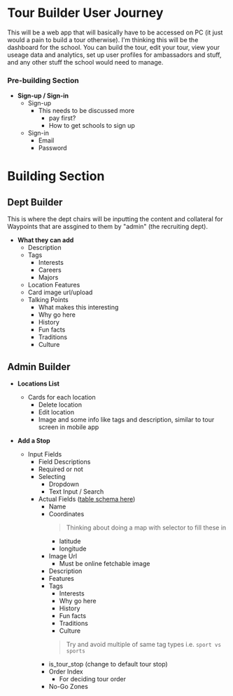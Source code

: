 # Tour Builder User Journey

This will be a web app that will basically have to be accessed on PC (it just would a pain to build a tour otherwise). I'm thinking this will be the dashboard for the school. You can build the tour, edit your tour, view your useage data and analytics, set up user profiles for ambassadors and stuff, and any other stuff the school would need to manage. 


### Pre-building Section

- **Sign-up / Sign-in**
    - Sign-up
        - This needs to be discussed more 
            - pay first?
            - How to get schools to sign up
    - Sign-in
        - Email
        - Password


# Building Section

## Dept Builder

This is where the dept chairs will be inputting the content and collateral for Waypoints that are assgined to them by "admin" (the recruiting dept).

- **What they can add**
    - Description
    - Tags
        - Interests
        - Careers 
        - Majors
    - Location Features
    - Card image url/upload
    - Talking Points
        - What makes this interesting
        - Why go here
        - History
        - Fun facts
        - Traditions
        - Culture

## Admin Builder


- **Locations List**
    - Cards for each location
        - Delete location
        - Edit location
        - Image and some info like tags and description, similar to tour screen in mobile app

- **Add a Stop**
    - Input Fields
        - Field Descriptions
        - Required or not
        - Selecting
            - Dropdown
            - Text Input / Search
        - Actual Fields ([table schema here](../supabase_table_schemas.md))
            - Name
            - Coordinates
                > Thinking about doing a map with selector to fill these in 
                - latitude
                - longitude
            - Image Url
                - Must be online fetchable image
            - Description
            - Features
            - Tags
                - Interests
                - Why go here
                - History
                - Fun facts
                - Traditions
                - Culture
                > Try and avoid multiple of same tag types i.e. `sport vs sports`
            - is_tour_stop (change to default tour stop)
            - Order Index
                - For deciding tour order
            - No-Go Zones
    


